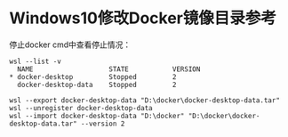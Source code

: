 # Windows10修改Docker镜像目录参考

停止docker
cmd中查看停止情况：
```shell
wsl --list -v
  NAME                   STATE           VERSION
* docker-desktop         Stopped         2
  docker-desktop-data    Stopped         2
```

```shell
wsl --export docker-desktop-data "D:\docker\docker-desktop-data.tar"
wsl --unregister docker-desktop-data
wsl --import docker-desktop-data "D:\docker" "D:\docker\docker-desktop-data.tar" --version 2

```

